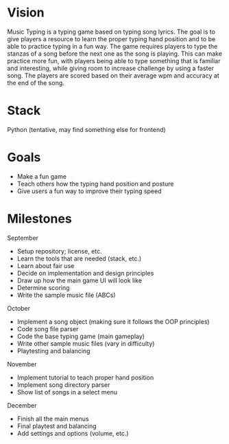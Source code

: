 # Vision
Music Typing is a typing game based on typing song lyrics. The goal is to give players a resource to learn the proper typing hand position and to be able to practice typing in a fun way. The game requires players to type the stanzas of a song before the next one as the song is playing. This can make practice more fun, with players being able to type something that is familiar and interesting, while giving room to increase challenge by using a faster song. The players are scored based on their average wpm and accuracy at the end of the song.

# Stack
Python (tentative, may find something else for frontend)

# Goals
- Make a fun game
- Teach others how the typing hand position and posture
- Give users a fun way to improve their typing speed

# Milestones
September
- Setup repository; license, etc.
- Learn the tools that are needed (stack, etc.)
- Learn about fair use
- Decide on implementation and design principles
- Draw up how the main game UI will look like
- Determine scoring
- Write the sample music file (ABCs)

October
- Implement a song object (making sure it follows the OOP principles)
- Code song file parser
- Code the base typing game (main gameplay)
- Write other sample music files (vary in difficulty)
- Playtesting and balancing

November
- Implement tutorial to teach proper hand position
- Implement song directory parser
- Show list of songs in a select menu

December
- Finish all the main menus
- Final playtest and balancing
- Add settings and options (volume, etc.)
